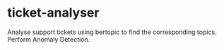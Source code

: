 # ticket-analyser
Analyse support tickets using bertopic to find the corresponding topics. Perform Anomaly Detection.
